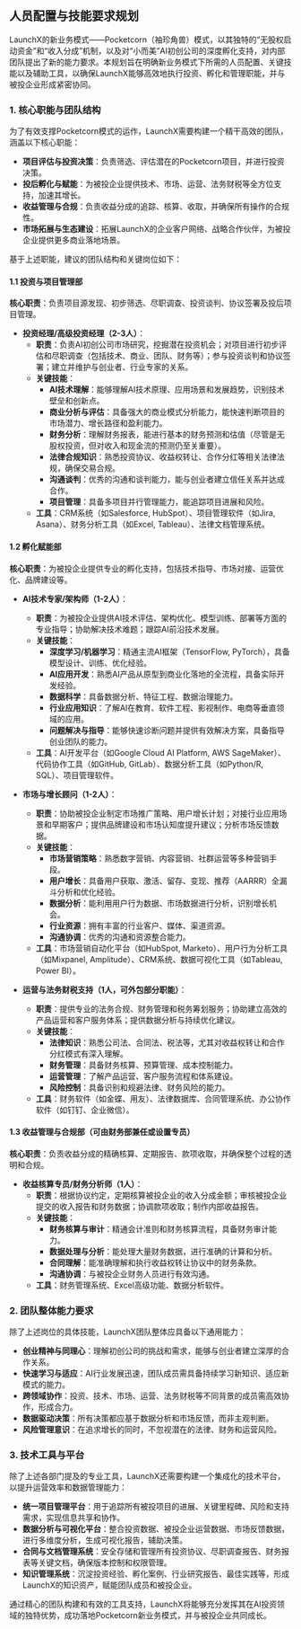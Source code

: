 ## 人员配置与技能要求规划

LaunchX的新业务模式——Pocketcorn（袖珍角兽）模式，以其独特的“无股权启动资金”和“收入分成”机制，以及对“小而美”AI初创公司的深度孵化支持，对内部团队提出了新的能力要求。本规划旨在明确新业务模式下所需的人员配置、关键技能以及辅助工具，以确保LaunchX能够高效地执行投资、孵化和管理职能，并与被投企业形成紧密协同。

### 1. 核心职能与团队结构

为了有效支撑Pocketcorn模式的运作，LaunchX需要构建一个精干高效的团队，涵盖以下核心职能：

- **项目评估与投资决策**：负责筛选、评估潜在的Pocketcorn项目，并进行投资决策。
- **投后孵化与赋能**：为被投企业提供技术、市场、运营、法务财税等全方位支持，加速其增长。
- **收益管理与合规**：负责收益分成的追踪、核算、收取，并确保所有操作的合规性。
- **市场拓展与生态建设**：拓展LaunchX的企业客户网络、战略合作伙伴，为被投企业提供更多商业落地场景。

基于上述职能，建议的团队结构和关键岗位如下：

#### 1.1 投资与项目管理部

**核心职责**：负责项目源发现、初步筛选、尽职调查、投资谈判、协议签署及投后项目管理。

- **投资经理/高级投资经理（2-3人）**：
  - **职责**：负责AI初创公司市场研究，挖掘潜在投资机会；对项目进行初步评估和尽职调查（包括技术、商业、团队、财务等）；参与投资谈判和协议签署；建立并维护与创业者、行业专家的关系。
  - **关键技能**：
    - **AI技术理解**：能够理解AI技术原理、应用场景和发展趋势，识别技术壁垒和创新点。
    - **商业分析与评估**：具备强大的商业模式分析能力，能快速判断项目的市场潜力、增长路径和盈利能力。
    - **财务分析**：理解财务报表，能进行基本的财务预测和估值（尽管是无股权投资，但对收入和现金流的预测仍至关重要）。
    - **法律合规知识**：熟悉投资协议、收益权转让、合作分红等相关法律法规，确保交易合规。
    - **沟通谈判**：优秀的沟通和谈判能力，能与创业者建立信任关系并达成合作。
    - **项目管理**：具备多项目并行管理能力，能追踪项目进展和风险。
  - **工具**：CRM系统（如Salesforce, HubSpot）、项目管理软件（如Jira, Asana）、财务分析工具（如Excel, Tableau）、法律文档管理系统。

#### 1.2 孵化赋能部

**核心职责**：为被投企业提供专业的孵化支持，包括技术指导、市场对接、运营优化、品牌建设等。

- **AI技术专家/架构师（1-2人）**：
  - **职责**：为被投企业提供AI技术评估、架构优化、模型训练、部署等方面的专业指导；协助解决技术难题；跟踪AI前沿技术发展。
  - **关键技能**：
    - **深度学习/机器学习**：精通主流AI框架（TensorFlow, PyTorch），具备模型设计、训练、优化经验。
    - **AI应用开发**：熟悉AI产品从原型到商业化落地的全流程，具备实际开发经验。
    - **数据科学**：具备数据分析、特征工程、数据治理能力。
    - **行业应用知识**：了解AI在教育、软件工程、影视制作、电商等垂直领域的应用。
    - **问题解决与指导**：能够快速诊断问题并提供有效解决方案，具备指导创业团队的能力。
  - **工具**：AI开发平台（如Google Cloud AI Platform, AWS SageMaker）、代码协作工具（如GitHub, GitLab）、数据分析工具（如Python/R, SQL）、项目管理软件。

- **市场与增长顾问（1-2人）**：
  - **职责**：协助被投企业制定市场推广策略、用户增长计划；对接行业应用场景和早期客户；提供品牌建设和市场认知度提升建议；分析市场反馈数据。
  - **关键技能**：
    - **市场营销策略**：熟悉数字营销、内容营销、社群运营等多种营销手段。
    - **用户增长**：具备用户获取、激活、留存、变现、推荐（AARRR）全漏斗分析和优化经验。
    - **数据分析**：能利用用户行为数据、市场数据进行分析，识别增长机会。
    - **行业资源**：拥有丰富的行业客户、媒体、渠道资源。
    - **沟通协调**：优秀的沟通和资源整合能力。
  - **工具**：市场营销自动化平台（如HubSpot, Marketo）、用户行为分析工具（如Mixpanel, Amplitude）、CRM系统、数据可视化工具（如Tableau, Power BI）。

- **运营与法务财税支持（1人，可外包部分职能）**：
  - **职责**：提供专业的法务合规、财务管理和税务筹划服务；协助建立高效的产品运营和客户服务体系；提供数据分析与持续优化建议。
  - **关键技能**：
    - **法律知识**：熟悉公司法、合同法、税法等，尤其对收益权转让和合作分红模式有深入理解。
    - **财务管理**：具备财务核算、预算管理、成本控制能力。
    - **运营管理**：了解产品运营、客户服务流程和体系建设。
    - **风险控制**：具备识别和规避法律、财务风险的能力。
  - **工具**：财务软件（如金蝶、用友）、法律数据库、合同管理系统、办公协作软件（如钉钉、企业微信）。

#### 1.3 收益管理与合规部（可由财务部兼任或设置专员）

**核心职责**：负责收益分成的精确核算、定期报告、款项收取，并确保整个过程的透明和合规。

- **收益核算专员/财务分析师（1人）**：
  - **职责**：根据协议约定，定期核算被投企业的收入分成金额；审核被投企业提交的收入报告和财务数据；协调款项收取；制作内部收益报告。
  - **关键技能**：
    - **财务核算与审计**：精通会计准则和财务核算流程，具备财务审计能力。
    - **数据处理与分析**：能处理大量财务数据，进行准确的计算和分析。
    - **合同理解**：能准确理解和执行收益权转让协议中的财务条款。
    - **沟通协调**：与被投企业财务人员进行有效沟通。
  - **工具**：财务管理系统、Excel高级功能、数据分析软件。

### 2. 团队整体能力要求

除了上述岗位的具体技能，LaunchX团队整体应具备以下通用能力：

- **创业精神与同理心**：理解初创公司的挑战和需求，能够与创业者建立深厚的合作关系。
- **快速学习与适应**：AI行业发展迅速，团队成员需具备持续学习新知识、适应新模式的能力。
- **跨领域协作**：投资、技术、市场、运营、法务财税等不同背景的成员需高效协作，形成合力。
- **数据驱动决策**：所有决策都应基于数据分析和市场反馈，而非主观判断。
- **风险管理意识**：在追求增长的同时，不忽视潜在的法律、财务和运营风险。

### 3. 技术工具与平台

除了上述各部门提及的专业工具，LaunchX还需要构建一个集成化的技术平台，以提升运营效率和数据管理能力：

- **统一项目管理平台**：用于追踪所有被投项目的进展、关键里程碑、风险和支持需求，实现信息共享和协作。
- **数据分析与可视化平台**：整合投资数据、被投企业运营数据、市场反馈数据，进行多维度分析，生成可视化报告，辅助决策。
- **合同与文档管理系统**：安全存储和管理所有投资协议、尽职调查报告、财务报表等关键文档，确保版本控制和权限管理。
- **知识管理系统**：沉淀投资经验、孵化案例、行业研究报告、最佳实践等，形成LaunchX的知识资产，赋能团队成员和被投企业。

通过精心的团队构建和有效的工具支持，LaunchX将能够充分发挥其在AI投资领域的独特优势，成功落地Pocketcorn新业务模式，并与被投企业共同成长。

